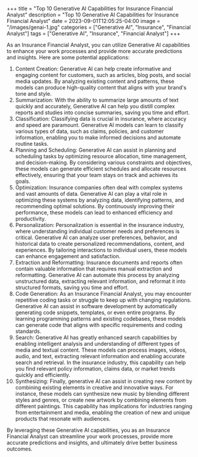+++
title = "Top 10 Generative AI Capabilities for Insurance Financial Analyst"
description = "Top 10 Generative AI Capabilities for Insurance Financial Analyst"
date = 2023-09-01T12:05:25-04:00
image = "/images/genai-1.jpg"
categories = ["Generative AI", "Insurance", "Financial Analyst"]
tags = ["Generative AI", "Insurance", "Financial Analyst"]
+++

As an Insurance Financial Analyst, you can utilize Generative AI capabilities to enhance your work processes and provide more accurate predictions and insights. Here are some potential applications:

1. Content Creation: Generative AI can help create informative and engaging content for customers, such as articles, blog posts, and social media updates. By analyzing existing content and patterns, these models can produce high-quality content that aligns with your brand's tone and style.
2. Summarization: With the ability to summarize large amounts of text quickly and accurately, Generative AI can help you distill complex reports and studies into concise summaries, saving you time and effort.
3. Classification: Classifying data is crucial in insurance, where accuracy and speed are paramount. Generative AI models can learn to classify various types of data, such as claims, policies, and customer information, enabling you to make informed decisions and automate routine tasks.
4. Planning and Scheduling: Generative AI can assist in planning and scheduling tasks by optimizing resource allocation, time management, and decision-making. By considering various constraints and objectives, these models can generate efficient schedules and allocate resources effectively, ensuring that your team stays on track and achieves its goals.
5. Optimization: Insurance companies often deal with complex systems and vast amounts of data. Generative AI can play a vital role in optimizing these systems by analyzing data, identifying patterns, and recommending optimal solutions. By continuously improving their performance, these models can lead to enhanced efficiency and productivity.
6. Personalization: Personalization is essential in the insurance industry, where understanding individual customer needs and preferences is critical. Generative AI can analyze user preferences, behavior, and historical data to create personalized recommendations, content, and experiences. By tailoring interactions to individual users, these models can enhance engagement and satisfaction.
7. Extraction and Reformatting: Insurance documents and reports often contain valuable information that requires manual extraction and reformatting. Generative AI can automate this process by analyzing unstructured data, extracting relevant information, and reformat it into structured formats, saving you time and effort.
8. Code Generation: As an Insurance Financial Analyst, you may encounter repetitive coding tasks or struggle to keep up with changing regulations. Generative AI can assist in software development by automatically generating code snippets, templates, or even entire programs. By learning programming patterns and existing codebases, these models can generate code that aligns with specific requirements and coding standards.
9. Search: Generative AI has greatly enhanced search capabilities by enabling intelligent analysis and understanding of different types of media and textual content. These models can process images, videos, audio, and text, extracting relevant information and enabling accurate search and retrieval. In the insurance industry, this capability can help you find relevant policy information, claims data, or market trends quickly and efficiently.
10. Synthesizing: Finally, generative AI can assist in creating new content by combining existing elements in creative and innovative ways. For instance, these models can synthesize new music by blending different styles and genres, or create new artwork by combining elements from different paintings. This capability has implications for industries ranging from entertainment and media, enabling the creation of new and unique products that resonate with audiences.

By leveraging these Generative AI capabilities, you as an Insurance Financial Analyst can streamline your work processes, provide more accurate predictions and insights, and ultimately drive better business outcomes.